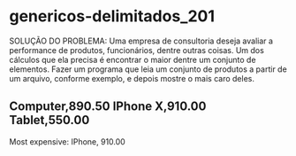 # genericos-delimitados_201
SOLUÇÃO DO PROBLEMA:
Uma empresa de consultoria deseja avaliar a performance de produtos, funcionários, dentre outras coisas.
Um dos cálculos que ela precisa é encontrar o maior dentre um conjunto de elementos.
Fazer um programa que leia um conjunto de produtos a partir de um arquivo, conforme exemplo, e depois mostre o mais caro deles.

Computer,890.50
IPhone X,910.00
Tablet,550.00
------------------
Most expensive:
IPhone, 910.00
